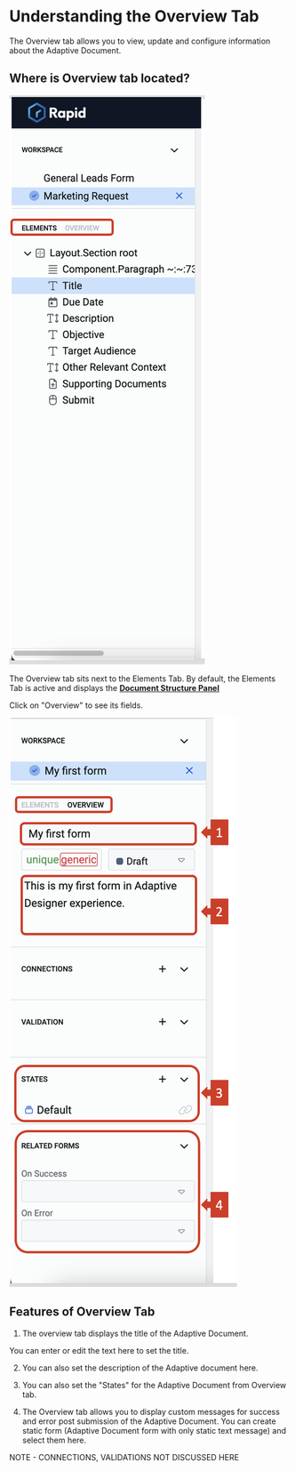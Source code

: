 # Understanding the Overview Tab

The Overview tab allows you to view, update and configure information about the Adaptive Document.

## Where is Overview tab located?

![Image showing Elements Tab active](<Overview Tab 1.png>)

The Overview tab sits next to the Elements Tab. By default, the Elements Tab is active and displays the <a href="https://rapiddocs.z8.web.core.windows.net/docs/Rapid/User%20Manual/glossary/#document-structure-panel--tree-of-elements-adaptive-documents" target="_blank">**Document Structure Panel**</a>

Click on "Overview" to see its fields.

![Image showing Overview Tab active](<Overview Tab 2.png>)

## Features of Overview Tab

1. The overview tab displays the title  of the Adaptive Document.

You can enter or edit the text here to set the title.

2. You can also set the description of the Adaptive document here.

3. You can also set the "States" for the Adaptive Document from Overview tab.

4. The Overview tab allows you to display custom messages for success and error post submission of the Adaptive Document. You can create static form (Adaptive Document form with only static text message) and select them here. 

NOTE - CONNECTIONS, VALIDATIONS NOT DISCUSSED HERE
